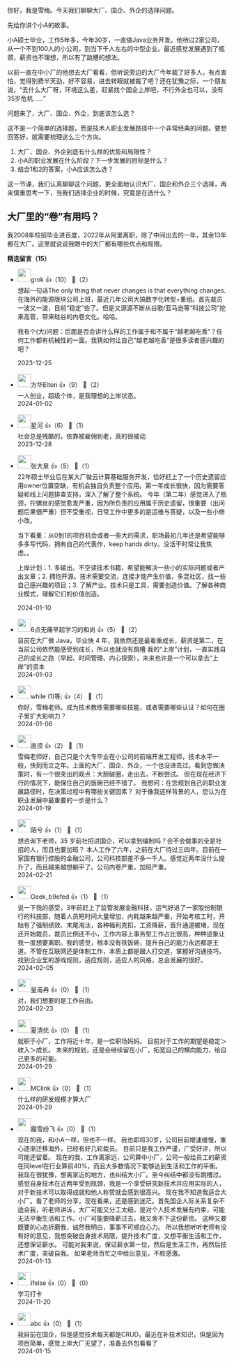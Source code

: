 你好，我是雪梅。今天我们聊聊大厂、国企、外企的选择问题。

先给你讲个小A的故事。

小A硕士毕业，工作5年多，今年30岁，一直做Java业务开发。他待过2家公司，从一个不到100人的小公司，到当下千人左右的中型企业。最近感觉发展遇到了瓶颈，薪资也不理想，所以有了跳槽的想法。

以前一直在中小厂的他想去大厂看看，但听说旁边的大厂今年裁了好多人，有点害怕，觉得别费半天劲，好不容易，进去转眼就被裁了吧？还在犹豫之际，一个朋友说，“去什么大厂呀，环境这么差，赶紧找个国企上岸吧，不行外企也可以，没有35岁危机……”

问题来了，大厂、国企、外企，到底该怎么选？

这不是一个简单的选择题，而是技术人职业发展路径中一个非常经典的问题。要想回答好，就需要梳理这么三个方向。

1. 大厂、国企、外企到底有什么样的优势和局限性？
2. 小A的职业发展在什么阶段？下一步发展的目标是什么？
3. 结合1和2的答案，小A应该怎么选？

这一节课，我们认真聊聊这个问题，更全面地认识大厂、国企和外企三个选择，再来慎重思考一下，当我们选择企业的时候，究竟是在选什么？

## 大厂里的“卷”有用吗？

我2008年校招毕业进百度，2022年从阿里离职，除了中间出去的一年，其余13年都在大厂。这里就说说我眼中的大厂都有哪些优点和局限。
<div><strong>精选留言（15）</strong></div><ul>
<li><img src="https://static001.geekbang.org/account/avatar/00/14/78/3e/f60ea472.jpg" width="30px"><span>grok</span> 👍（10） 💬（2）<div>想起一句话The only thing that never changes is that everything changes. 在海外的能源版块公司上班，最近几年公司大搞数字化转型+重组。首先裁员一波又一波，目前“稳定”些了。但是又源源不断从谷歌&#47;亚马逊等“科技公司”挖来高管，带来硅谷的内卷文化。哈哈。

我有个(大)问题：后面是否会讲什么样的工作属于和不属于“越老越吃香”？任何工作都有机械性的一面。我猜如何让自己“越老越吃香”是很多读者感兴趣的吧？</div>2023-12-25</li><br/><li><img src="https://static001.geekbang.org/account/avatar/00/1e/b0/02/98f8b0ee.jpg" width="30px"><span>方华Elton</span> 👍（9） 💬（2）<div>一人创业，超级个体，是我理想的上岸状态。</div>2024-01-02</li><br/><li><img src="https://static001.geekbang.org/account/avatar/00/2c/de/d5/8c1dd21d.jpg" width="30px"><span>星河</span> 👍（6） 💬（1）<div>社会总是残酷的，依靠被雇佣到老，真的很被动</div>2023-12-28</li><br/><li><img src="https://static001.geekbang.org/account/avatar/00/20/b8/da/88e693c7.jpg" width="30px"><span>张大泉</span> 👍（5） 💬（1）<div>22年硕士毕业后在某大厂做云计算基础服务开发，恰好赶上了一个历史遗留应用owner位置空缺，有机会独自负责整个应用。第一年成长很快，因为需要答疑和线上问题排查支持，深入了解了整个系统。
今年（第二年）感觉进入了瓶颈，拧螺丝的感觉愈发严重，因为所负责的应用属于历史遗留，很重要（出问题后果很严重）但不受重视，日常工作中更多的是运维与答疑，以及一些小修小改。

当下看重：从0到1的项目机会或者一些大的需求，职场最初几年还是希望能够多多写代码，拥有自己的代表作，keep hands dirty。没活干时常让我焦虑。。

上岸计划：1. 多输出。不空读技术书籍，希望能解决一些小的实际问题或者产出文章；2. 拥抱开源。技术需要交流，连接才能产生价值，多混社区，找一些自己感兴趣的项目；3. 了解产业。技术只是工具，需要创造价值。了解各种商业模式，理解它们的价值创造。</div>2024-01-10</li><br/><li><img src="https://static001.geekbang.org/account/avatar/00/19/fd/58/1af629c7.jpg" width="30px"><span>6点无痛早起学习的和尚</span> 👍（5） 💬（2）<div>目前在大厂做 Java，毕业快 4 年，我依然还是最看重成长，薪资是第二，在当前公司依然能感受到成长，所以也就没有跳槽
我的“上岸”计划，一直实践自己的成长之路（早起、时间管理、内心探索），未来也许是一个可以拿去“上岸”的资本</div>2024-01-03</li><br/><li><img src="https://static001.geekbang.org/account/avatar/00/10/34/67/06a7f9be.jpg" width="30px"><span>while (1)等;</span> 👍（4） 💬（1）<div>你好，雪梅老师。成为技术教练需要哪些技能，或者需要哪些认证？如何在圈子里扩大影响力？</div>2024-01-08</li><br/><li><img src="https://static001.geekbang.org/account/avatar/00/15/e1/95/5339b68d.jpg" width="30px"><span>直须</span> 👍（2） 💬（1）<div>雪梅老师好，自己只是个大专毕业在小公司的前端开发工程师，技术水平一般，快到而立之年。上面的大厂、国企、外企，一个也没进去过。看到您做决策时，有一个很突出的观点：大胆破圈，走出去，不断尝试。
但在现在经济下行的情况下，能保住自己的饭碗已经不错了。
我想问：在您规划自己的职业发展路径时，在决策过程中有哪些关键因素？
对于像我这样背景的人，您认为在职业发展中最重要的一步是什么？</div>2024-01-19</li><br/><li><img src="https://static001.geekbang.org/account/avatar/00/15/99/c3/e4f408d4.jpg" width="30px"><span>陌兮</span> 👍（1） 💬（1）<div>想咨询下老师，35 岁前社招进国企，可以拿到编制吗？会不会做事的全是社招的人，而且也要加班？
本人工作了六年，之前在大厂待过三四年。目前在一家国有银行控股的金融公司，公司科技部差不多一千人。感觉近两年没什么提升了，而且越来越想躺平了。公司内卷严重，加班严重。</div>2024-02-21</li><br/><li><img src="https://thirdwx.qlogo.cn/mmopen/vi_32/ldYZTeESFXJEO5my8SmVIHzeMoxvw64zZhd2yLyibDzphMgoCUhPuqeGN5XXddSCROzibMMIAeJCVc7175PHDwfg/132" width="30px"><span>Geek_b9efed</span> 👍（1） 💬（1）<div>说一下我的感受，3年前赶上了监管发展金融科技，运气好进了一家股份制银行的科技部，随着人员短时间大量增加，内耗越来越严重，开始考核工时，开始有了强制绩效、末尾淘汰，各种福利克扣，工资降薪，晋升通道被堵，现在还开始裁员，裁员比例还不小，工作内容上事务型工作占比很高，种种迹象让我一度想要离职。我的感觉，根本没有铁饭碗，提升自己的能力永远都是王道。不管在互联网还是体制工作，本质上都是跟人打交道，掌握好沟通技巧，找到企业里的游戏规则，适应规则，适应人的风格，总会发展的很好。</div>2024-02-05</li><br/><li><img src="https://static001.geekbang.org/account/avatar/00/22/e2/31/d8a6e429.jpg" width="30px"><span>皇甫冉</span> 👍（0） 💬（1）<div>对，我们想要的是工作自由。</div>2024-02-23</li><br/><li><img src="https://static001.geekbang.org/account/avatar/00/24/c3/73/341d44d2.jpg" width="30px"><span>夏清优</span> 👍（0） 💬（1）<div>就职于小厂，工作将近十年，是一位职场妈妈。
目前对于工作的期望是稳定＞收入＞成长。
未来的规划，还是会继续留在小厂，拓宽自己的横向能力，给自己更多的可能。</div>2024-01-29</li><br/><li><img src="https://static001.geekbang.org/account/avatar/00/15/e8/55/63189817.jpg" width="30px"><span>MClink</span> 👍（0） 💬（1）<div>什么样的研发规模才算大厂</div>2024-01-29</li><br/><li><img src="https://static001.geekbang.org/account/avatar/00/25/31/e9/d0e75bf4.jpg" width="30px"><span>霰雪纷飞</span> 👍（0） 💬（1）<div>现在的我，和小A一样，但也不一样。
我也即将30岁，公司目前增速缓慢，重心逐渐迁移海外，已经有好几轮裁员。
目前只是我工作严谨，广受好评，所以可能还留着。
现在的我，工作离家远，公司算中小厂，公司一般给员工的薪资在同level在行业算前40%，而且大多数情况下能够达到生活和工作的平衡。
我现在很犹豫，想离家近的地方，也纠结大小厂。至今纠结中都没有跳槽过。
感觉自身技术在近两年受到瓶颈，我是一个享受研究新技术并应用实际的人，对于新技术可以取得成就和他人称赞就会感到很高兴。
现在我不知道我适合大小厂。看了老师的分享，现在看来，还是感到迷茫。首先国企人际关系复杂不适合我，听老师讲诉，大厂可能又分工太细，是对个人技术发展有约束，可能无法平衡生活和工作。小厂可能要降薪过去，我又舍不下这份薪资。
这种又要既要的心态折磨我，诚然我明白，事事不可顺应心力。
所以我想听听老师有没有好的意见，我想突破自身技术局限，提升技术广度，又想平衡生活和工作，还想保证薪水。
可能对我来说，保证薪水第一位，然后是生活工作，再然后技术广度，突破自我。
如果老师百忙之中给出意见，不胜感激。</div>2024-01-13</li><br/><li><img src="https://static001.geekbang.org/account/avatar/00/26/eb/d7/90391376.jpg" width="30px"><span>ifelse</span> 👍（0） 💬（0）<div>学习打卡</div>2024-11-20</li><br/><li><img src="https://static001.geekbang.org/account/avatar/00/13/33/3a/2ce3d075.jpg" width="30px"><span>abc</span> 👍（0） 💬（1）<div>我目前在国企，但是感觉技术每天都是CRUD，最近在补技术知识，但是因为项目简单，感觉上岸大厂无望了，准备去外包看看了</div>2024-01-15</li><br/>
</ul>